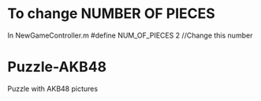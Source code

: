 To change NUMBER OF PIECES
==========================

In NewGameController.m 
#define NUM_OF_PIECES 2 //Change this number

Puzzle-AKB48
============

Puzzle with AKB48 pictures